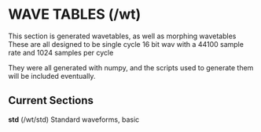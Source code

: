 # WAVE TABLES (/wt)

This section is generated wavetables, as well as morphing wavetables
These are all designed to be single cycle 16 bit wav with a 44100 sample rate 
 and 1024 samples per cycle

They were all generated with numpy, and the scripts used to generate them will
be included eventually.

## Current Sections

**std** (/wt/std)
    Standard waveforms, basic